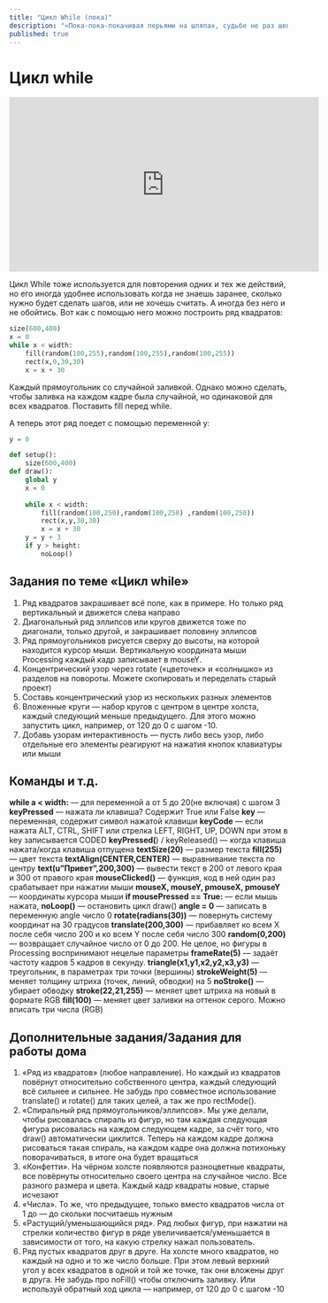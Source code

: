 ```yaml
---
title: "Цикл While (пока)"
description: "«Пока-пока-покачивая перьями на шляпах, судьбе не раз шепнём: „Мерси боку“»"
published: true
---
```


# Цикл while
<iframe width="560" height="315" src="https://www.youtube.com/embed/5Tkpyz8XTwc" frameborder="0" allow="accelerometer; autoplay; clipboard-write; encrypted-media; gyroscope; picture-in-picture" allowfullscreen></iframe>

Цикл While тоже используется для повторения одних и тех же действий, но его иногда удобнее использовать когда не знаешь заранее, сколько нужно будет сделать шагов, или не хочешь считать. А иногда без него и не обойтись. Вот как с помощью него можно построить ряд квадратов:
```python
size(600,400)
x = 0  
while x < width:
    fill(random(100,255),random(100,255),random(100,255))
    rect(x,0,30,30)
    x = x + 30
```
Каждый прямоугольник со случайной заливкой. Однако можно сделать, чтобы заливка на каждом кадре была случайной, но одинаковой для всех квадратов. Поставить fill перед while.

А теперь этот ряд поедет с помощью переменной y:

```python
y = 0

def setup():
    size(600,400)
def draw():
    global y
    x = 0
    
    while x < width:
        fill(random(100,250),random(100,250) ,random(100,250))
        rect(x,y,30,30)
        x = x + 30
    y = y + 3
    if y > height:
        noLoop()
```


## Задания по теме «Цикл while»

1. Ряд квадратов закрашивает всё поле, как в примере. Но только ряд вертикальный и движется слева направо
2. Диагональный ряд эллипсов или кругов движется тоже по диагонали, только другой, и закрашивает половину эллипсов
3. Ряд прямоугольников рисуется сверху до высоты, на которой находится курсор мыши. Вертикальную координата мыши Processing каждый кадр записывает в mouseY.
4. Концентрический узор через rotate («цветочек» и «солнышко» из разделов на повороты. Можете скопировать и переделать старый проект)
5. Составь концентрический узор из нескольких разных элементов
6. Вложенные круги — набор кругов с центром в центре холста, каждый следующий меньше предыдущего. Для этого можно запустить цикл, например, от 120 до 0 с шагом -10.
7. Добавь узорам интерактивность — пусть либо весь узор, либо отдельные его элементы реагируют на нажатия кнопок клавиатуры или мыши

## Команды и т.д.

**while a < width:** — для переменной  a от 5 до 20(не включая) с шагом 3
**keyPressed** — нажата ли клавиша? Содержит True или False
**key** — переменная, содержит символ нажатой клавиши
**keyCode** —  если нажата ALT, CTRL, SHIFT или стрелка LEFT, RIGHT, UP, DOWN
при этом в key записывается CODED
**keyPressed(**) / keyReleased() — когда клавиша нажата/когда клавиша отпущена
**textSize(20)** — размер текста
**fill(255)** — цвет текста
**textAlign(CENTER,CENTER)** — выравнивание текста по центру
**text(u”Привет”,200,300)** — вывести текст в 200 от левого края и 300 от правого края
**mouseClicked()** — функция, код в ней один раз срабатывает при нажатии мыши
**mouseX, mouseY, pmouseX, pmouseY** — координаты курсора мыши
**if mousePressed == True:** — если мышь нажата,
         **noLoop()** — остановить цикл draw()
**angle = 0** — записать в переменную angle число 0
**rotate(radians(30))** — повернуть систему координат на 30 градусов
**translate(200,300)** — прибавляет ко всем X после себя число 200 и ко всем Y после себя число 300
**random(0,200)** — возвращает случайное число от 0 до 200. Не целое, но фигуры в Processing воспринимают нецелые параметры
**frameRate(5)** — задаёт частоту кадров 5 кадров в секунду.
**triangle(x1,y1,x2,y2,x3,y3)** — треугольник, в параметрах три точки (вершины)
**strokeWeight(5)** — меняет толщину штриха (точек, линий, обводки) на 5
**noStroke()** — убирает обводку
**stroke(22,21,255)** — меняет цвет штриха на новый в формате RGB
**fill(100)** — меняет цвет заливки на оттенок серого. Можно вписать три числа (RGB)

## Дополнительные задания/Задания для работы дома

1. «Ряд из квадратов» (любое направление). Но каждый из квадратов повёрнут относительно собственного центра, каждый следующий всё сильнее и сильнее. Не забудь про совместное использование translate() и rotate() для таких целей, а так же про rectMode().
2. «Спиральный ряд прямоугольников/эллипсов». Мы уже делали, чтобы рисовалась спираль из фигур, но там каждая следующая фигура рисовалась на каждом следующем кадре, за счёт того, что draw() автоматически циклится. Теперь на каждом кадре должна рисоваться такая спираль, на каждом кадре она должна потихоньку поворачиваться, в итоге она будет вращаться
3. «Конфетти». На чёрном холсте появляются разноцветные квадраты, все повёрнуты относительно своего центра на случайное число. Все разного размера и цвета. Каждый кадр квадраты новые, старые исчезают
4. «Числа». То же, что предыдущее, только вместо квадратов числа от 1 до — до скольки посчитаешь нужным
5. «Растущий/уменьшающийся ряд». Ряд любых фигур, при нажатии на стрелки количество фигур в ряде увеличивается/уменьшается в зависимости от того, на какую стрелку нажал пользователь.
6. Ряд пустых квадратов друг в друге. На холсте много квадратов, но каждый на одно и то же число больше. При этом левый верхний угол у всех квадратов в одной и той же точке, так они вложены друг в друга. Не забудь про noFill() чтобы отключить заливку. Или используй обратный ход цикла — например, от 120 до 0 с шагом -10

